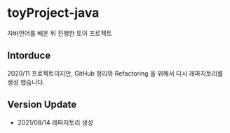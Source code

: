 # toyProject-java
자바언어를 배운 뒤 진행한 토이 프로젝트

## Intorduce
2020/11 프로젝트이지만, GitHub 정리와 Refactoring 을 위해서 다시 레파지토리를 생성 했습니다.

## Version Update
* 2021/08/14 레파지토리 생성
